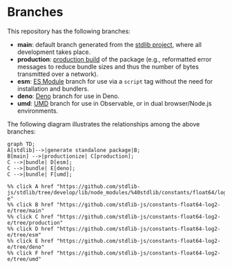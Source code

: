 <!--

@license Apache-2.0

Copyright (c) 2022 The Stdlib Authors.

Licensed under the Apache License, Version 2.0 (the "License");
you may not use this file except in compliance with the License.
You may obtain a copy of the License at

    http://www.apache.org/licenses/LICENSE-2.0

Unless required by applicable law or agreed to in writing, software
distributed under the License is distributed on an "AS IS" BASIS,
WITHOUT WARRANTIES OR CONDITIONS OF ANY KIND, either express or implied.
See the License for the specific language governing permissions and
limitations under the License.

-->

# Branches

This repository has the following branches:

-   **main**: default branch generated from the [stdlib project][stdlib-url], where all development takes place.
-   **production**: [production build][production-url] of the package (e.g., reformatted error messages to reduce bundle sizes and thus the number of bytes transmitted over a network).
-   **esm**: [ES Module][esm-url] branch for use via a `script` tag without the need for installation and bundlers.
-   **deno**: [Deno][deno-url] branch for use in Deno.
-   **umd**: [UMD][umd-url] branch for use in Observable, or in dual browser/Node.js environments.

The following diagram illustrates the relationships among the above branches:

```mermaid
graph TD;
A[stdlib]-->|generate standalone package|B;
B[main] -->|productionize| C[production];
C -->|bundle| D[esm];
C -->|bundle| E[deno];
C -->|bundle| F[umd];

%% click A href "https://github.com/stdlib-js/stdlib/tree/develop/lib/node_modules/%40stdlib/constants/float64/log2-e"
%% click B href "https://github.com/stdlib-js/constants-float64-log2-e/tree/main"
%% click C href "https://github.com/stdlib-js/constants-float64-log2-e/tree/production"
%% click D href "https://github.com/stdlib-js/constants-float64-log2-e/tree/esm"
%% click E href "https://github.com/stdlib-js/constants-float64-log2-e/tree/deno"
%% click F href "https://github.com/stdlib-js/constants-float64-log2-e/tree/umd"
```

[stdlib-url]: https://github.com/stdlib-js/stdlib/tree/develop/lib/node_modules/%40stdlib/constants/float64/log2-e
[production-url]: https://github.com/stdlib-js/constants-float64-log2-e/tree/production
[deno-url]: https://github.com/stdlib-js/constants-float64-log2-e/tree/deno
[umd-url]: https://github.com/stdlib-js/constants-float64-log2-e/tree/umd
[esm-url]: https://github.com/stdlib-js/constants-float64-log2-e/tree/esm